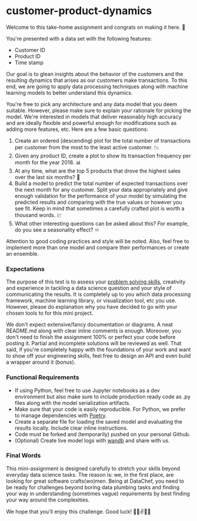# customer-product-dynamics

Welcome to this take-home assignment and congrats on making it here. 🙌

You're presented with a data set with the following features:
* Customer ID
* Product ID
* Time stamp

Our goal is to glean insights about the behavior of the customers and the resulting dynamics that arises as our customers make transactions. To this end, we are going to apply data processing techniques along with machine learning models to better understand this dynamics.

You're free to pick any architecture and any data model that you deem suitable. However, please make sure to explain your rationale for picking the model. We're interested in models that deliver reasonably high accuracy and are ideally flexible and powerful enough for modifications such as adding more features, etc. Here are a few basic questions:

1. Create an ordered (descending) plot for the total number of transactions per customer from the most to the least active customer. 📉
2. Given any product ID, create a plot to show its transaction frequency per month for the year 2018. 📊
3. At any time, what are the top 5 products that drove the highest sales over the last six months? 💸
4. Build a model to predict the total number of expected transactions over the next month for any customer. Split your data appropriately and give enough validation for the performance of your model by simulating the predicted results and comparing with the true values or however you see fit. Keep in mind that sometimes a carefully crafted plot is worth a thousand words. 💹
5. What other interesting questions can be asked about this? For example, do you see a seasonality effect? ♾️

Attention to good coding practices and style will be noted. Also, feel free to implement more than one model and compare their performances or create an ensemble.

### Expectations

The purpose of this test is to assess your [problem solving skills](https://i.datachef.co/problem-solvers), creativity and experience in tackling a data science question and your style of communicating the results. It is completely up to you which data processing framework, machine learning library, or visualization tool, etc you use. However, please do explanation why you have decided to go with your chosen tools to for this mini project. 

We don't expect extensive/fancy documentation or diagrams. A neat README.md along with clear inline comments is enough. Moreover, you don't need to finish the assignment 100% or perfect your code before posting it. Partial and incomplete solutions will be reviewed as well. That said, if you're completely happy with the foundations of your work and want to show off your engineering skills, feel free to design an API and even build a wrapper around it (bonus). 

### Functional Requirements

* If using Python, feel free to use Jupyter notebooks as a dev environment but also make sure to include production ready code as .py files along with the model serialization artifacts.
* Make sure that your code is easily reproducible. For Python, we prefer to manage dependencies with [Poetry](https://python-poetry.org/). 
* Create a separate file for loading the saved model and evaluating the results locally. Include clear inline instructions.
* Code must be forked and (temporarily) pushed on your personal Github.
* (Optional) Create live model logs with [wandb](https://wandb.ai/) and share with us. 

### Final Words

This mini-assignment is designed carefully to stretch your skills beyond everyday data science tasks. The reason is: we, in the first place, are looking for great software crafts(wo)men. Being at DataChef, you need to be ready for challenges beyond boring data plumbing tasks and finding your way in understanding (sometimes vague) requirements by best finding your way around the complexities.

We hope that you'll enjoy this challenge. Good luck! 👩‍💻✌️👨‍💻
